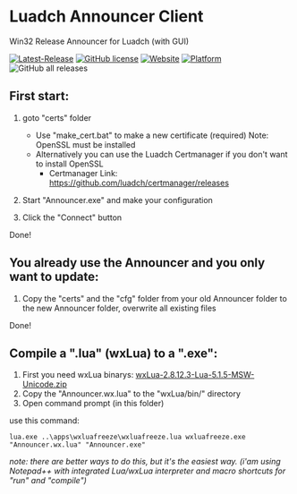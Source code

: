 # Luadch Announcer Client
Win32 Release Announcer for Luadch (with GUI)

[![Latest-Release](https://img.shields.io/github/v/release/luadch/announcer_client?include_prereleases)](https://github.com/luadch/announcer_client/releases)
[![GitHub license](https://img.shields.io/badge/license-GPLv3.0-blueviolet.svg)](https://github.com/luadch/announcer_client/blob/master/LICENSE)
[![Website](https://img.shields.io/website?down_message=offline&up_message=online&url=https%3A%2F%2Fluadch.github.io)](https://luadch.github.io/)
[![Platform](https://img.shields.io/badge/platform-Windows-orange.svg)](https://luadch.github.io/)
![GitHub all releases](https://img.shields.io/github/downloads/luadch/announcer_client/total)

## First start:

1. goto "certs" folder
    * Use "make_cert.bat" to make a new certificate (required) Note: OpenSSL must be installed
    * Alternatively you can use the Luadch Certmanager if you don't want to install OpenSSL
        * Certmanager Link: https://github.com/luadch/certmanager/releases

2. Start "Announcer.exe" and make your configuration

3. Click the "Connect" button

Done!

## You already use the Announcer and you only want to update:

1. Copy the "certs" and the "cfg" folder from your old Announcer folder to the new Announcer folder, overwrite all existing files

Done!
	
## Compile a ".lua" (wxLua) to a ".exe":

1. First you need wxLua binarys: [wxLua-2.8.12.3-Lua-5.1.5-MSW-Unicode.zip](https://sourceforge.net/projects/wxlua/files/wxlua/2.8.12.3/wxLua-2.8.12.3-Lua-5.1.5-MSW-Unicode.zip/download "")
2. Copy the "Announcer.wx.lua" to the "wxLua/bin/" directory
3. Open command prompt (in this folder)

use this command:

    lua.exe ..\apps\wxluafreeze\wxluafreeze.lua wxluafreeze.exe "Announcer.wx.lua" "Announcer.exe"

*note: there are better ways to do this, but it's the easiest way. (i'am using Notepad++ with integrated Lua/wxLua interpreter and macro shortcuts for "run" and "compile")*
